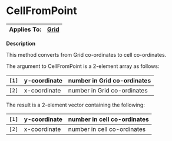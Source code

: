 




<h1 class="heading"><span class="name">CellFromPoint</span></h1>

| Applies To: | [Grid](../a-z/grid.md) |
| --- | ---  |


**Description**


This method converts from Grid co-ordinates to cell co-ordinates.


The argument to CellFromPoint is a 2-element array as follows:


| `[1]` | y-coordinate | number in Grid co-ordinates |
| --- | --- | ---  |
| `[2]` | x-coordinate | number in Grid co-ordinates |


The result is a 2-element vector containing the following:


| `[1]` | y-coordinate | number in cell co-ordinates |
| --- | --- | ---  |
| `[2]` | x-coordinate | number in cell co-ordinates |



